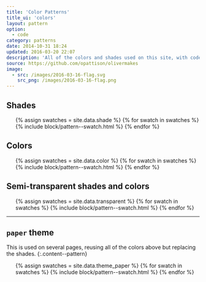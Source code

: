 ```yaml
---
title: 'Color Patterns'
title_ui: 'colors'
layout: pattern
option:
  - code
category: patterns
date: 2014-10-31 18:24
updated: 2016-03-20 22:07
description: 'All of the colors and shades used on this site, with code and specification for each.'
source: https://github.com/opattison/olivermakes
image:
  - src: /images/2016-03-16-flag.svg
    src_png: /images/2016-03-16-flag.png
---
```


## Shades

<ul class="grid--swatches no-bullets">
{% assign swatches = site.data.shade %}
{% for swatch in swatches %}
{% include block/pattern--swatch.html %}
{% endfor %}
</ul>

## Colors

<ul class="grid--swatches no-bullets">
{% assign swatches = site.data.color %}
{% for swatch in swatches %}
{% include block/pattern--swatch.html %}
{% endfor %}
</ul>

## Semi-transparent shades and colors

<ul class="grid--swatches no-bullets">
{% assign swatches = site.data.transparent %}
{% for swatch in swatches %}
{% include block/pattern--swatch.html %}
{% endfor %}
</ul>

---

## `paper` theme

This is used on several pages, reusing all of the colors above but replacing the shades.
{:.content--pattern}

<ul class="grid--swatches no-bullets">
{% assign swatches = site.data.theme_paper %}
{% for swatch in swatches %}
{% include block/pattern--swatch.html %}
{% endfor %}
</ul>
